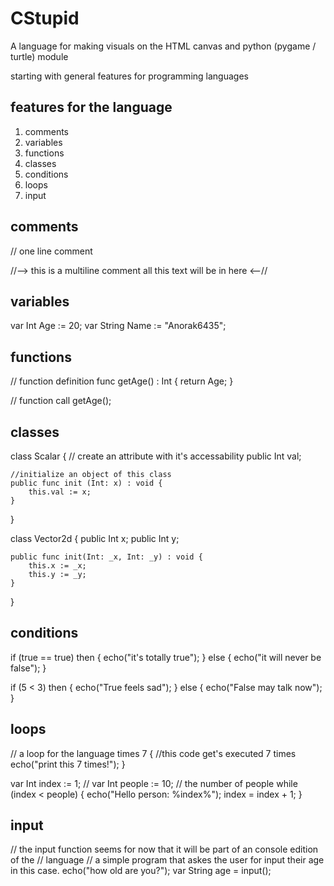 # CStupid
A language for making visuals on the HTML canvas and python (pygame / turtle) module

starting with general features for programming languages

## features for the language
1. comments
2. variables
3. functions
4. classes
5. conditions
6. loops
7. input

## comments
// one line comment

//--> this is a multiline comment
all this text will be in here
<--//

## variables
var Int Age := 20;
var String Name := "Anorak6435";

## functions
// function definition
func getAge() : Int {
    return Age;
}

// function call
getAge();

## classes
class Scalar {
    // create an attribute with it's accessability
    public Int val;

    //initialize an object of this class
    public func init (Int: x) : void {
        this.val := x;
    }
}

class Vector2d {
    public Int x;
    public Int y;
    
    public func init(Int: _x, Int: _y) : void {
        this.x := _x;
        this.y := _y;
    }
}

## conditions
if (true == true) then {
    echo("it's totally true");
} else {
    echo("it will never be false");
}

if (5 < 3) then {
    echo("True feels sad");
} else {
    echo("False may talk now");
}

## loops

// a loop for the language
times 7 {
    //this code get's executed 7 times
    echo("print this 7 times!");
}

var Int index := 1; //
var Int people := 10; // the number of people
while (index < people) {
    echo("Hello person: %index%");
    index = index + 1;
}

## input
// the input function seems for now that it will be part of an console edition of the
// language
// a simple program that askes the user for input their age in this case.
echo("how old are you?");
var String age = input();